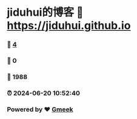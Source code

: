 # jiduhui的博客 :link: https://jiduhui.github.io 
### :page_facing_up: [4](https://jiduhui.github.io/tag.html) 
### :speech_balloon: 0 
### :hibiscus: 1988 
### :alarm_clock: 2024-06-20 10:52:40 
### Powered by :heart: [Gmeek](https://github.com/Meekdai/Gmeek)
